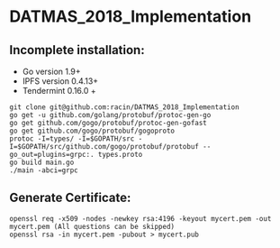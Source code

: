 # DATMAS_2018_Implementation

## Incomplete installation:
* Go version 1.9+
* IPFS version 0.4.13+
* Tendermint 0.16.0 +

```
git clone git@github.com:racin/DATMAS_2018_Implementation
go get -u github.com/golang/protobuf/protoc-gen-go
go get github.com/gogo/protobuf/protoc-gen-gofast
go get github.com/gogo/protobuf/gogoproto
protoc -I=types/ -I=$GOPATH/src -I=$GOPATH/src/github.com/gogo/protobuf/protobuf --go_out=plugins=grpc:. types.proto
go build main.go
./main -abci=grpc
```

## Generate Certificate:
```
openssl req -x509 -nodes -newkey rsa:4196 -keyout mycert.pem -out mycert.pem (All questions can be skipped)
openssl rsa -in mycert.pem -pubout > mycert.pub
```
